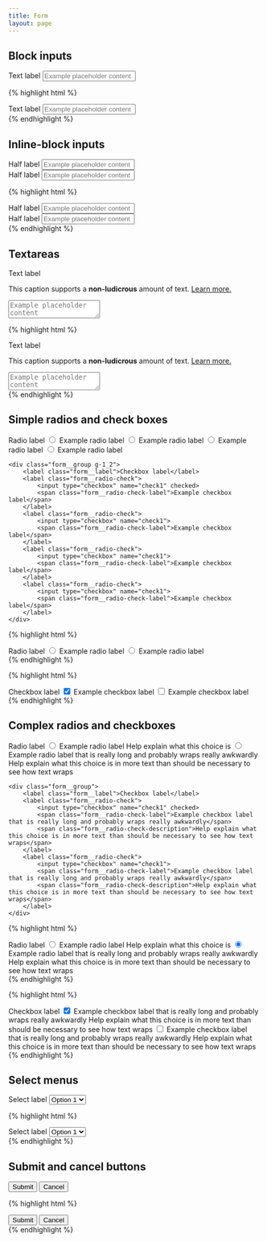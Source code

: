 ```yaml
---
title: Form
layout: page
---
```


## Block inputs

<div class="form__group">
	<label for="input1" class="form__label">Text label</label>
	<input id="input1" type="text" class="form__input" placeholder="Example placeholder content">
</div>

{% highlight html %}
<div class="form__group">
	<label for="input1" class="form__label">Text label</label>
	<input id="input1" type="text" class="form__input" placeholder="Example placeholder content">
</div>
{% endhighlight %}

## Inline-block inputs

<div class="form__group form__group--inline">
	<div class="form__group--inline-grid">
		<div class="form__group--inline-row">
			<div class="form__group">
				<label for="input2" class="form__label">Half label</label>
				<input id="input2" type="text" class="form__input" placeholder="Example placeholder content">
			</div>
			<div class="form__group">
				<label for="input3" class="form__label">Half label</label>
				<input id="input3" type="text" class="form__input" placeholder="Example placeholder content">
			</div>
		</div>
	</div>
</div>

{% highlight html %}
<div class="form__group form__group--inline">
	<div class="form__group--inline-grid">
		<div class="form__group--inline-row">
			<div class="form__group">
				<label for="input2" class="form__label">Half label</label>
				<input id="input2" type="text" class="form__input" placeholder="Example placeholder content">
			</div>
			<div class="form__group">
				<label for="input3" class="form__label">Half label</label>
				<input id="input3" type="text" class="form__input" placeholder="Example placeholder content">
			</div>
		</div>
	</div>
</div>
{% endhighlight %}

## Textareas

<div class="form__group">
	<label for="textarea1" class="form__label">Text label</label>
	<p class="form__description">This caption supports a <strong>non-ludicrous</strong> amount of text. <a href="#">Learn more.</a></p>
	<textarea id="textarea1" class="form__input" placeholder="Example placeholder content"></textarea>
</div>

{% highlight html %}
<div class="form__group">
	<label for="textarea1" class="form__label">Text label</label>
	<p class="form__description">This caption supports a <strong>non-ludicrous</strong> amount of text. <a href="#">Learn more.</a></p>
	<textarea id="textarea1" class="form__input" placeholder="Example placeholder content"></textarea>
</div>
{% endhighlight %}

## Simple radios and check boxes

<div class="container-full-width">
	<div class="form__group g-1_2">
		<label class="form__label">Radio label</label>
		<label class="form__radio-check">
			<input type="radio" name="radio1" checked>
			<span class="form__radio-check-label">Example radio label</span>
		</label>
		<label class="form__radio-check">
			<input type="radio" name="radio1">
			<span class="form__radio-check-label">Example radio label</span>
		</label>
		<label class="form__radio-check">
			<input type="radio" name="radio1">
			<span class="form__radio-check-label">Example radio label</span>
		</label>
		<label class="form__radio-check">
			<input type="radio" name="radio1">
			<span class="form__radio-check-label">Example radio label</span>
		</label>
	</div>

	<div class="form__group g-1_2">
		<label class="form__label">Checkbox label</label>
		<label class="form__radio-check">
			<input type="checkbox" name="check1" checked>
			<span class="form__radio-check-label">Example checkbox label</span>
		</label>
		<label class="form__radio-check">
			<input type="checkbox" name="check1">
			<span class="form__radio-check-label">Example checkbox label</span>
		</label>
		<label class="form__radio-check">
			<input type="checkbox" name="check1">
			<span class="form__radio-check-label">Example checkbox label</span>
		</label>
		<label class="form__radio-check">
			<input type="checkbox" name="check1">
			<span class="form__radio-check-label">Example checkbox label</span>
		</label>
	</div>
</div>

{% highlight html %}
<div class="form__group g-1_2">
	<label class="form__label">Radio label</label>
	<label class="form__radio-check">
		<input type="radio" name="radio1" checked>
		<span class="form__radio-check-label">Example radio label</span>
	</label>
	<label class="form__radio-check">
		<input type="radio" name="radio1">
		<span class="form__radio-check-label">Example radio label</span>
	</label>
</div>
{% endhighlight %}

{% highlight html %}
<div class="form__group g-1_2">
	<label class="form__label">Checkbox label</label>
	<label class="form__radio-check">
		<input type="checkbox" name="check1" checked>
		<span class="form__radio-check-label">Example checkbox label</span>
	</label>
	<label class="form__radio-check">
		<input type="checkbox" name="check1">
		<span class="form__radio-check-label">Example checkbox label</span>
	</label>
</div>
{% endhighlight %}

## Complex radios and checkboxes

<div class="container-full-width">
	<div class="form__group">
		<label class="form__label">Radio label</label>
		<label class="form__radio-check">
			<input type="radio" name="radio1" checked>
			<span class="form__radio-check-label">Example radio label</span>
			<span class="form__radio-check-description">Help explain what this choice is</span>
		</label>
		<label class="form__radio-check">
			<input type="radio" name="radio1" checked>
			<span class="form__radio-check-label">Example radio label that is really long and probably wraps really awkwardly</span>
			<span class="form__radio-check-description">Help explain what this choice is in more text than should be necessary to see how text wraps</span>
		</label>
	</div>

	<div class="form__group">
		<label class="form__label">Checkbox label</label>
		<label class="form__radio-check">
			<input type="checkbox" name="check1" checked>
			<span class="form__radio-check-label">Example checkbox label that is really long and probably wraps really awkwardly</span>
			<span class="form__radio-check-description">Help explain what this choice is in more text than should be necessary to see how text wraps</span>
		</label>
		<label class="form__radio-check">
			<input type="checkbox" name="check1">
			<span class="form__radio-check-label">Example checkbox label that is really long and probably wraps really awkwardly</span>
			<span class="form__radio-check-description">Help explain what this choice is in more text than should be necessary to see how text wraps</span>
		</label>
	</div>
</div>

{% highlight html %}
<div class="form__group">
	<label class="form__label">Radio label</label>
	<label class="form__radio-check">
		<input type="radio" name="radio1" checked>
		<span class="form__radio-check-label">Example radio label</span>
		<span class="form__radio-check-description">Help explain what this choice is</span>
	</label>
	<label class="form__radio-check">
		<input type="radio" name="radio1" checked>
		<span class="form__radio-check-label">Example radio label that is really long and probably wraps really awkwardly</span>
		<span class="form__radio-check-description">Help explain what this choice is in more text than should be necessary to see how text wraps</span>
	</label>
</div>
{% endhighlight %}

{% highlight html %}
<div class="form__group">
	<label class="form__label">Checkbox label</label>
	<label class="form__radio-check">
		<input type="checkbox" name="check1" checked>
		<span class="form__radio-check-label">Example checkbox label that is really long and probably wraps really awkwardly</span>
		<span class="form__radio-check-description">Help explain what this choice is in more text than should be necessary to see how text wraps</span>
	</label>
	<label class="form__radio-check">
		<input type="checkbox" name="check1">
		<span class="form__radio-check-label">Example checkbox label that is really long and probably wraps really awkwardly</span>
		<span class="form__radio-check-description">Help explain what this choice is in more text than should be necessary to see how text wraps</span>
	</label>
</div>
{% endhighlight %}

## Select menus

<div class="form__group form__group--select">
	<label for="select1" class="form__label">Select label</label>
	<select id="select1" class="form__select">
		<option>Option 1</option>
		<option>Option 2</option>
		<option>Option 3</option>
		<option>Option 4</option>
		<option>Option 5</option>
	</select>
</div>

{% highlight html %}
<div class="form__group form__group--select">
	<label for="select1" class="form__label">Select label</label>
	<select id="select1" class="form__select">
		<option>Option 1</option>
		<option>Option 2</option>
		<option>Option 3</option>
		<option>Option 4</option>
		<option>Option 5</option>
	</select>
</div>
{% endhighlight %}

## Submit and cancel buttons

<div class="form__group form__group--actions">
	<input type="submit" class="btn" value="Submit">
	<input type="button" class="btn btn--outline" value="Cancel">
</div>

{% highlight html %}
<div class="form__group form__group--actions">
	<input type="submit" class="btn" value="Submit">
	<input type="button" class="btn btn--outline" value="Cancel">
</div>
{% endhighlight %}
